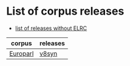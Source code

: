 # List of corpus releases

* [list of releases without ELRC](RELEASES-without-ELRC.md)

| corpus | releases | 
|--------|----------| 
| [Europarl](http://opus.nlpl.eu/legacy/Europarl.php) | [v8syn](https://github.com/Helsinki-NLP/synOPUS/blob/main/corpus/Europarl/v8syn)  |
